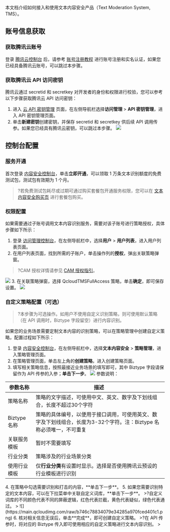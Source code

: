 本文档介绍如何接入和使用文本内容安全产品（Text Moderation System, TMS）。
## 账号信息获取
### 获取腾讯云账号
登录 [腾讯云控制台](https://console.cloud.tencent.com/) 后，请参考 [账号注册教程](https://cloud.tencent.com/document/product/378/17985) 进行账号注册和实名认证，如果您已经具备腾讯云账号，可以跳过本步骤。

### 获取腾讯云 API 访问密钥
腾讯云通过 secretid 和 secretkey 对开发者的身份和权限进行校验，您可以参考以下步骤获取腾讯云 API 访问密钥：
1. 进入 [云 API 密钥管理](https://console.cloud.tencent.com/cam/capi) 页面，在左侧导航栏选择**访问管理** > **API 密钥管理**，进入 API 密钥管理页面。
2. 单击**新建密钥**创建密钥，并保存 secretid 和 secretkey 供后续 API 调用传参。如果您已经具有腾讯云密钥，可以跳过本步骤。
![](https://main.qcloudimg.com/raw/43fac771315fb68b64d574a6979d67d2.png)

## 控制台配置
### 服务开通
首次登录 [内容安全控制台](https://console.cloud.tencent.com/cms/text/overview)，单击**立即开通**，可以领取 1 万条文本识别额度的免费测试包，测试包有效期为 1 个月。
>?若免费测试包耗尽或过期可通过购买套餐包开通服务权限，您可以在 [文本内容安全购买页](https://buy.cloud.tencent.com/cms?type=text) 进行套餐包购买。
>

### 权限配置
如果需要通过子账号调用文本内容识别服务，需要对该子账号进行策略授权，具体步骤如下所示：
1. 登录 [访问管理控制台](https://console.cloud.tencent.com/cam/overview)，在左侧导航栏中，选择**用户** > **用户列表**，进入用户列表页面。
2. 在用户列表页面，找到所需的子账户，单击操作列的**授权**，弹出关联策略弹窗。
>?CAM 授权详情请参见 [CAM 授权指引](https://cloud.tencent.com/document/product/1124/60486)。 
>
![](https://main.qcloudimg.com/raw/f44b467087f895f82568caee46914a6e.png)
3. 在关联策略弹窗，选择 QcloudTMSFullAccess 策略，单击**确定**，即可保存设置。
![](https://qcloudimg.tencent-cloud.cn/raw/4e9cfa8eaa2f7ea607a45127eb20a360.png)

### 自定义策略配置（可选）
>?本步骤为可选操作。如用户不使用自定义识别策略，则可使用默认策略（在 API 调用时，Biztype 字段留空）进行内容识别。
>
如果您的业务场景需要定制文本内容的识别策略，可以在策略管理中创建自定义策略，配置过程如下所示：
1. 登录 [内容安全控制台](https://console.cloud.tencent.com/cms/image/lib)，在左侧导航栏中，选择**文本内容安全** > **策略管理**，进入策略管理页面。
2. 在策略管理页面，单击左上角的**创建策略**，进入创建策略页面。
3. 填写相关策略信息，按照最接近业务场景的填写即可，其中 Biztype 字段请保留作为 API 传参的入参；**单击下一步**。
![](https://main.qcloudimg.com/raw/de8d118691df4ddcf314878a2ef6093a.png)
参数说明：
<table>
<thead>
<tr>
<th>参数名称</th>
<th>描述</th>
</tr>
</thead>
<tbody><tr>
<td>策略名称</td>
<td>策略的文字描述，可使用中文、英文、数字及下划线组合，长度不超过30个字符</td>
</tr>
<tr>
<td>Biztype名称</td>
<td>策略的具体编号，以便用于接口调用，可使用英文、数字及下划线组合，长度为3-32个字符。注：Biztype 名称必须唯一，不可重复</td>
</tr>
<tr>
<td>关联服务模板</td>
<td>暂时不需要填写</td>
</tr>
<tr>
<td>行业分类</td>
<td>策略涉及的行业场景分类</td>
</tr>
<tr>
<td>使用行业模板</td>
<td>仅<strong>行业分类</strong>有设置时显示。选择是否使用腾讯云预设的行业模板进行识别</td>
</tr>
</tbody></table>
4. 在策略中勾选需要识别和打击的内容，**单击下一步**。
5. 如果您需要识别特定的文本内容，可以在下拉菜单中关联自定义词库，**单击下一步**。
>?自定义词库的不同颜色代表不同的屏蔽逻辑，红色代表拦截，黄色代表疑似，绿色代表通过。
>
![](https://main.qcloudimg.com/raw/b746c78834079e34285a970fced401c1.png)
6. 核对相关信息无误后，单击**完成**，即可创建自定义策略。
>?在 API 传参时，将对应的 Biztype 传入即可使用相应的自定义策略进行文本内容识别。
>

